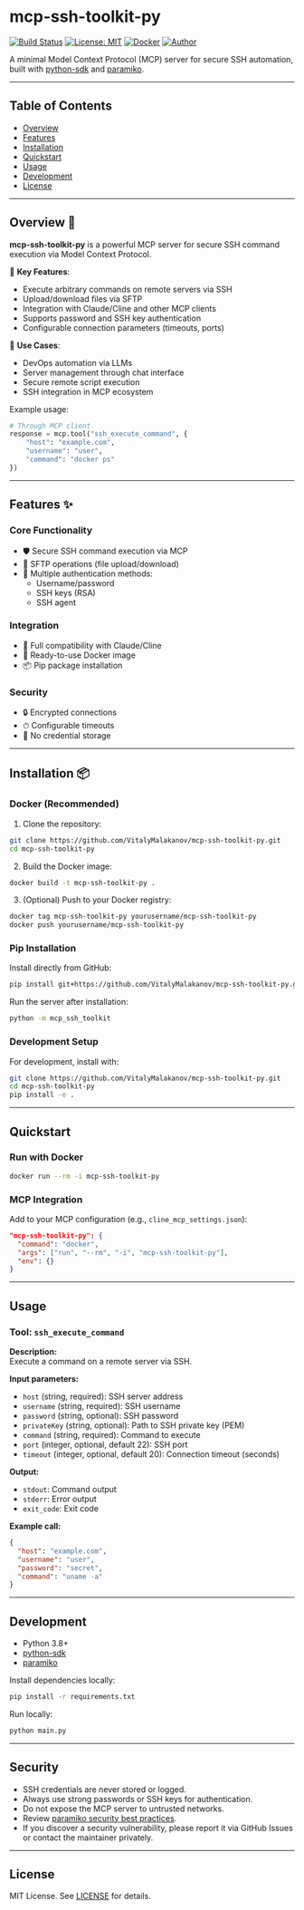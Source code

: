 # mcp-ssh-toolkit-py

[![Build Status](https://img.shields.io/badge/build-passing-brightgreen)](https://github.com/VitalyMalakanov/mcp-ssh-toolkit-py/actions)
[![License: MIT](https://img.shields.io/badge/License-MIT-yellow.svg)](LICENSE)
[![Docker](https://img.shields.io/badge/docker-ready-blue)](https://hub.docker.com/r/vitalymalakanov/mcp-ssh-toolkit-py)
[![Author](https://img.shields.io/badge/author-Vitaly_Malakanov_&_AI_Cline-blue)](https://github.com/VitalyMalakanov)

A minimal Model Context Protocol (MCP) server for secure SSH automation, built with [python-sdk](https://github.com/modelcontextprotocol/python-sdk) and [paramiko](https://www.paramiko.org/).

---

## Table of Contents

- [Overview](#overview)
- [Features](#features)
- [Installation](#installation)
- [Quickstart](#quickstart)
- [Usage](#usage)
- [Development](#development)
- [License](#license)

---

## Overview 🚀

**mcp-ssh-toolkit-py** is a powerful MCP server for secure SSH command execution via Model Context Protocol.

🔹 **Key Features**:
- Execute arbitrary commands on remote servers via SSH
- Upload/download files via SFTP
- Integration with Claude/Cline and other MCP clients
- Supports password and SSH key authentication
- Configurable connection parameters (timeouts, ports)

🔹 **Use Cases**:
- DevOps automation via LLMs
- Server management through chat interface
- Secure remote script execution
- SSH integration in MCP ecosystem

Example usage:
```python
# Through MCP client
response = mcp.tool("ssh_execute_command", {
    "host": "example.com",
    "username": "user",
    "command": "docker ps"
})
```

---

## Features ✨

### Core Functionality
- 🛡️ Secure SSH command execution via MCP
- 📁 SFTP operations (file upload/download)
- 🔑 Multiple authentication methods:
  - Username/password
  - SSH keys (RSA)
  - SSH agent

### Integration
- 🤖 Full compatibility with Claude/Cline
- 🐳 Ready-to-use Docker image
- 📦 Pip package installation

### Security
- 🔒 Encrypted connections
- ⏱ Configurable timeouts
- 🚫 No credential storage

---

## Installation 📦

### Docker (Recommended)

1. Clone the repository:
```bash
git clone https://github.com/VitalyMalakanov/mcp-ssh-toolkit-py.git
cd mcp-ssh-toolkit-py
```

2. Build the Docker image:
```bash
docker build -t mcp-ssh-toolkit-py .
```

3. (Optional) Push to your Docker registry:
```bash
docker tag mcp-ssh-toolkit-py yourusername/mcp-ssh-toolkit-py
docker push yourusername/mcp-ssh-toolkit-py
```

### Pip Installation

Install directly from GitHub:
```bash
pip install git+https://github.com/VitalyMalakanov/mcp-ssh-toolkit-py.git
```

Run the server after installation:
```bash
python -m mcp_ssh_toolkit
```

### Development Setup

For development, install with:
```bash
git clone https://github.com/VitalyMalakanov/mcp-ssh-toolkit-py.git
cd mcp-ssh-toolkit-py
pip install -e .
```

---

## Quickstart

### Run with Docker

```bash
docker run --rm -i mcp-ssh-toolkit-py
```

### MCP Integration

Add to your MCP configuration (e.g., `cline_mcp_settings.json`):

```json
"mcp-ssh-toolkit-py": {
  "command": "docker",
  "args": ["run", "--rm", "-i", "mcp-ssh-toolkit-py"],
  "env": {}
}
```

---

## Usage

### Tool: `ssh_execute_command`

**Description:**  
Execute a command on a remote server via SSH.

**Input parameters:**
- `host` (string, required): SSH server address
- `username` (string, required): SSH username
- `password` (string, optional): SSH password
- `privateKey` (string, optional): Path to SSH private key (PEM)
- `command` (string, required): Command to execute
- `port` (integer, optional, default 22): SSH port
- `timeout` (integer, optional, default 20): Connection timeout (seconds)

**Output:**
- `stdout`: Command output
- `stderr`: Error output
- `exit_code`: Exit code

**Example call:**
```json
{
  "host": "example.com",
  "username": "user",
  "password": "secret",
  "command": "uname -a"
}
```

---

## Development

- Python 3.8+
- [python-sdk](https://github.com/modelcontextprotocol/python-sdk)
- [paramiko](https://www.paramiko.org/)

Install dependencies locally:
```bash
pip install -r requirements.txt
```

Run locally:
```bash
python main.py
```

---


## Security

- SSH credentials are never stored or logged.
- Always use strong passwords or SSH keys for authentication.
- Do not expose the MCP server to untrusted networks.
- Review [paramiko security best practices](https://www.paramiko.org/security.html).
- If you discover a security vulnerability, please report it via GitHub Issues or contact the maintainer privately.

---

## License

MIT License. See [LICENSE](LICENSE) for details.

